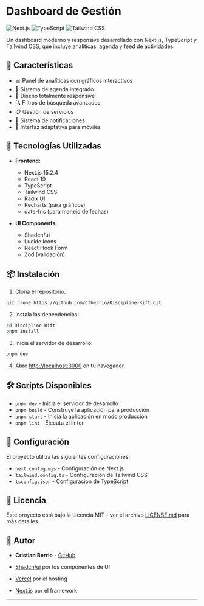 # Dashboard de Gestión

![Next.js](https://img.shields.io/badge/Next.js-15.2.4-black)
![TypeScript](https://img.shields.io/badge/TypeScript-5.0-blue)
![Tailwind CSS](https://img.shields.io/badge/Tailwind_CSS-3.4-38B2AC)

Un dashboard moderno y responsive desarrollado con Next.js, TypeScript y Tailwind CSS, que incluye analíticas, agenda y feed de actividades.

## 🌟 Características

- 📊 Panel de analíticas con gráficos interactivos
- 📅 Sistema de agenda integrado
- 📱 Diseño totalmente responsive
- 🔍 Filtros de búsqueda avanzados
- 📋 Gestión de servicios
- 🔔 Sistema de notificaciones
- 📱 Interfaz adaptativa para móviles

## 🚀 Tecnologías Utilizadas

- **Frontend:**
  - Next.js 15.2.4
  - React 19
  - TypeScript
  - Tailwind CSS
  - Radix UI
  - Recharts (para gráficos)
  - date-fns (para manejo de fechas)

- **UI Components:**
  - Shadcn/ui
  - Lucide Icons
  - React Hook Form
  - Zod (validación)

## 📦 Instalación

1. Clona el repositorio:
```bash
git clone https://github.com/Cfberrio/Discipline-Rift.git
```

2. Instala las dependencias:
```bash
cd Discipline-Rift
pnpm install
```

3. Inicia el servidor de desarrollo:
```bash
pnpm dev
```

4. Abre [http://localhost:3000](http://localhost:3000) en tu navegador.

## 🛠️ Scripts Disponibles

- `pnpm dev` - Inicia el servidor de desarrollo
- `pnpm build` - Construye la aplicación para producción
- `pnpm start` - Inicia la aplicación en modo producción
- `pnpm lint` - Ejecuta el linter



## 🔧 Configuración

El proyecto utiliza las siguientes configuraciones:

- `next.config.mjs` - Configuración de Next.js
- `tailwind.config.ts` - Configuración de Tailwind CSS
- `tsconfig.json` - Configuración de TypeScript


## 📄 Licencia

Este proyecto está bajo la Licencia MIT - ver el archivo [LICENSE.md](LICENSE.md) para más detalles.

## 👤 Autor

- **Cristian Berrio** - [GitHub](https://github.com/Cfberrio)



- [Shadcn/ui](https://ui.shadcn.com/) por los componentes de UI
- [Vercel](https://vercel.com) por el hosting
- [Next.js](https://nextjs.org/) por el framework

---

